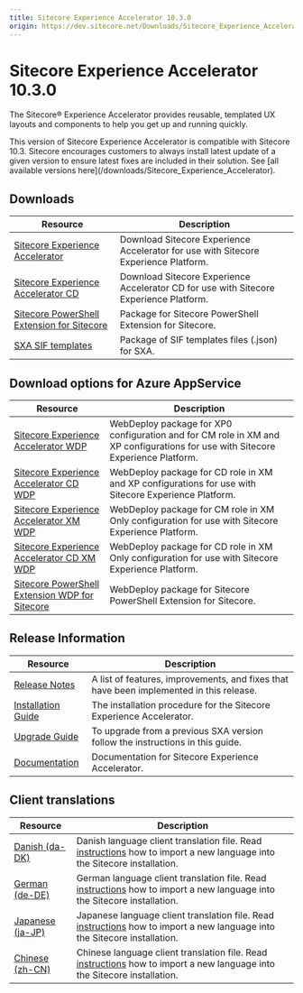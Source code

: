 ```yaml
---
title: Sitecore Experience Accelerator 10.3.0
origin: https://dev.sitecore.net/Downloads/Sitecore_Experience_Accelerator/10x/Sitecore_Experience_Accelerator_1030.aspx
---
```


# Sitecore Experience Accelerator 10.3.0

The Sitecore® Experience Accelerator provides reusable, templated UX layouts and components to help you get up and running quickly.

  <Alert variant='warning' mb={4}>
    <AlertIcon />
    This version of Sitecore Experience Accelerator is compatible with Sitecore 10.3.
  </Alert>
  
  <Alert variant='warning' mb={4}>
    <AlertIcon />
    Sitecore encourages customers to always install latest update of a given version to ensure latest fixes are included in their solution. See [all available versions here](/downloads/Sitecore_Experience_Accelerator).
  </Alert>
  

## Downloads

 | Resource | Description |
 | --- | --- |
 | [Sitecore Experience Accelerator](https://sitecoredev.azureedge.net/~/media/8B8E134C7FD446999F5831A5EE7197C1.ashx?date=20221129T182654) | Download Sitecore Experience Accelerator for use with Sitecore Experience Platform. |
 | [Sitecore Experience Accelerator CD](https://sitecoredev.azureedge.net/~/media/9F5EF1A0BEDE4F0E8EC324A234B5B017.ashx?date=20221129T182654) | Download Sitecore Experience Accelerator CD for use with Sitecore Experience Platform. |
 | [Sitecore PowerShell Extension for Sitecore](https://sitecoredev.azureedge.net/~/media/CC53B0F6C87D4FFFA8F72199B85278F0.ashx?date=20221129T101820) | Package for Sitecore PowerShell Extension for Sitecore. |
 | [SXA SIF templates](https://sitecoredev.azureedge.net/~/media/E1CD92814EE442A29EBE03C0519D1793.ashx?date=20221129T182655) | Package of SIF templates files (.json) for SXA. |

## Download options for Azure AppService

 | Resource | Description |
 | --- | --- |
 | [Sitecore Experience Accelerator WDP](https://sitecoredev.azureedge.net/~/media/8932F191C20E446AAFBD115574451F6F.ashx?date=20221129T182653) | WebDeploy package for XP0 configuration and for CM role in XM and XP configurations for use with Sitecore Experience Platform. |
 | [Sitecore Experience Accelerator CD WDP](https://sitecoredev.azureedge.net/~/media/F32BFBA3F49E4815BDF99B84C8EDE070.ashx?date=20221129T182653) | WebDeploy package for CD role in XM and XP configurations for use with Sitecore Experience Platform. |
 | [Sitecore Experience Accelerator XM WDP](https://sitecoredev.azureedge.net/~/media/195F299EF0864E97886722802D748783.ashx?date=20221129T182654) | WebDeploy package for CM role in XM Only configuration for use with Sitecore Experience Platform. |
 | [Sitecore Experience Accelerator CD XM WDP](https://sitecoredev.azureedge.net/~/media/A34298C5A80542EB967001F7FAB4FBEE.ashx?date=20221129T182653) | WebDeploy package for CD role in XM Only configuration for use with Sitecore Experience Platform. |
 | [Sitecore PowerShell Extension WDP for Sitecore](https://sitecoredev.azureedge.net/~/media/4E5738C6BB6A430EB5DB93ABE946A49D.ashx?date=20221129T101820) | WebDeploy package for Sitecore PowerShell Extension for Sitecore. |

## Release Information

 | Resource | Description |
 | --- | --- |
 | [Release Notes](https://dev.sitecore.net:443/downloads/Sitecore%20Experience%20Accelerator/10x/Sitecore%20Experience%20Accelerator%201030/Release%20Notes) | A list of features, improvements, and fixes that have been implemented in this release. |
 | [Installation Guide](https://sitecoredev.azureedge.net/~/media/0BC2C8884C994C618FD7687AC59787EB.ashx?date=20221129T101819) | The installation procedure for the Sitecore Experience Accelerator. |
 | [Upgrade Guide](https://sitecoredev.azureedge.net/~/media/9ACD1498FFCF42709C69B6EF82AF22FC.ashx?date=20230908T144029) | To upgrade from a previous SXA version follow the instructions in this guide. |
 | [Documentation](https://doc.sitecore.com/developers/sxa/103/sitecore-experience-accelerator/en/index-en.html) | Documentation for Sitecore Experience Accelerator. |

## Client translations

 | Resource | Description |
 | --- | --- |
 | [Danish (da-DK)](https://sitecoredev.azureedge.net/~/media/052940C8193E4948B013F3415307EEB5.ashx?date=20221129T182652) | Danish language client translation file. Read [instructions](https://doc.sitecore.com/xp/en/developers/sxa/103/sitecore-experience-accelerator/install-a-translation-file-for-sxa.html) how to import a new language into the Sitecore installation. |
 | [German (de-DE)](https://sitecoredev.azureedge.net/~/media/FBC8CD5E7BF9435F8C2FE47F9EC8B524.ashx?date=20221129T182652) | German language client translation file. Read [instructions](https://doc.sitecore.com/xp/en/developers/sxa/103/sitecore-experience-accelerator/install-a-translation-file-for-sxa.html) how to import a new language into the Sitecore installation. |
 | [Japanese (ja-JP)](https://sitecoredev.azureedge.net/~/media/F195AA2E73C0425FA5C8331607E9A071.ashx?date=20221129T182652) | Japanese language client translation file. Read [instructions](https://doc.sitecore.com/xp/en/developers/sxa/103/sitecore-experience-accelerator/install-a-translation-file-for-sxa.html) how to import a new language into the Sitecore installation. |
 | [Chinese (zh-CN)](https://sitecoredev.azureedge.net/~/media/4C7A4A431731418893861888198B04B8.ashx?date=20221129T182652) | Chinese language client translation file. Read [instructions](https://doc.sitecore.com/xp/en/developers/sxa/103/sitecore-experience-accelerator/install-a-translation-file-for-sxa.html) how to import a new language into the Sitecore installation. |